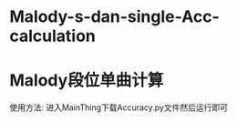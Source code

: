 # Malody-s-dan-single-Acc-calculation
# Malody段位单曲计算
使用方法:
        进入MainThing下载Accuracy.py文件然后运行即可
